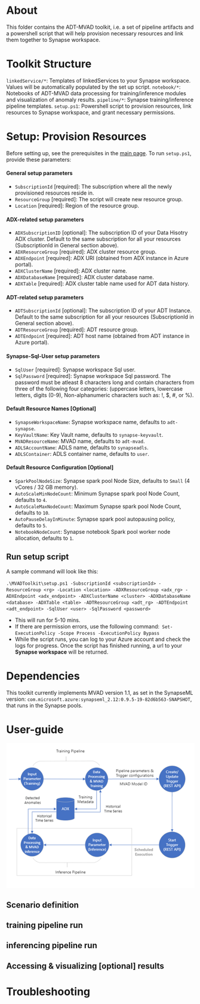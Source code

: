 # About

This folder contains the ADT-MVAD toolkit, i.e.  a set of pipeline artifacts and a powershell script that will help provision necessary resources and link them together to Synapse workspace.

# Toolkit Structure

`linkedService/*`: Templates of linkedServices to your Synapse workspace. Values will be automatically populated by the set up script.
`notebook/*`: Notebooks of ADT-MVAD data processing for training/inference modules and visualization of anomaly results.
`pipeline/*`: Synapse training/inference pipeline templates.
`setup.ps1`: Powershell script to provision resources, link resources to Synapse workspace, and grant necessary permissions.

# Setup: Provision Resources

Before setting up, see the prerequisites in the [main page](../README.md/#prerequisites).
To run `setup.ps1`, provide these parameters:

#### General setup parameters

* `SubscriptionId` [required]: The subscription where all the newly provisioned resources reside in.
* `ResourceGroup` [required]: The script will create new resource group.
* `Location` [required]: Region of the resource group.

#### ADX-related setup parameters

* `ADXSubscriptionID` [optional]: The subscription ID of your Data Hisotry ADX cluster. Default to the same subscription for all your resources (SubscriptionId in General section above).
* `ADXResourceGroup` [required]: ADX cluster resource group.
* `ADXEndpoint` [required]: ADX URI (obtained from ADX instance in Azure portal).
* `ADXClusterName` [required]: ADX cluster name.
* `ADXDatabaseName` [required]: ADX cluster database name.
* `ADXTable` [required]: ADX cluster table name used for ADT data history.

#### ADT-related setup parameters

* `ADTSubscriptionId` [optional]: The subscription ID of your ADT Instance. Default to the same subscription for all your resources (SubscriptionId in General section above).
* `ADTResourceGroup` [required]: ADT resource group.
* `ADTEndpoint` [required]: ADT host name (obtained from ADT instance in Azure portal).

#### Synapse-Sql-User setup parameters

* `SqlUser` [required]: Synapse workspace Sql user.
* `SqlPassword` [required]: Synapse workspace Sql password. The password must be atleast 8 characters long and contain characters from three of the following four categories: (uppercase letters, lowercase letters, digits (0-9), Non-alphanumeric characters such as: !, $, #, or %).

#### Default Resource Names [Optional]

* `SynapseWorkspaceName`: Synapse workspace name, defaults to `adt-synapse`.
* `KeyVaultName`: Key Vault name, defaults to `synapse-keyvault`.
* `MVADResourceName`: MVAD name, defaults to `adt-mvad`.
* `ADLSAccountName`: ADLS name, defaults to `synapseadls`.
* `ADLSContainer`: ADLS container name, defaults to `user`.

#### Default Resource Configuration [Optional]

* `SparkPoolNodeSize`: Synapse spark pool Node Size, defaults to `Small` (4 vCores / 32 GB memory).
* `AutoScaleMinNodeCount`: Minimum Synapse spark pool Node Count, defaults to `4`.
* `AutoScaleMaxNodeCount`: Maximum Synapse spark pool Node Count, defaults to `10`.
* `AutoPauseDelayInMinute`: Synapse spark pool autopausing policy, defaults to `5`.
* `NotebookNodeCount`: Synapse notebook Spark pool worker node allocation, defaults to `1`.

## Run setup script

A sample command will look like this:

`.\MVADToolkit\setup.ps1 -SubscriptionId <subscriptionId> -ResourceGroup <rg> -Location <location> -ADXResourceGroup <adx_rg> -ADXEndpoint <adx_endpoint> -ADXClusterName <cluster> -ADXDatabaseName <database> -ADXTable <table> -ADTResourceGroup <adt_rg> -ADTEndpoint <adt_endpoint> -SqlUser <user> -SqlPassword <password> `

- This will run for 5-10 mins.
- If there are permission errors, use the following command:` Set-ExecutionPolicy -Scope Process -ExecutionPolicy Bypass`
- While the script runs, you can log to your Azure account and check the logs for progress. Once the script has finished running, a url to your **Synapse workspace** will be returned.


# Dependencies
This toolkit currently implements MVAD version 1.1, as set in the SynapseML version: `com.microsoft.azure:synapseml_2.12:0.9.5-19-82d6b563-SNAPSHOT`, that runs in the Synapse pools.

# User-guide 

  ![Training-inf-dataflow](../media/Train-Inf-Data-flow.png)
## Scenario definition

## training pipeline run

## inferencing pipeline run

## Accessing & visualizing [optional] results

# Troubleshooting
